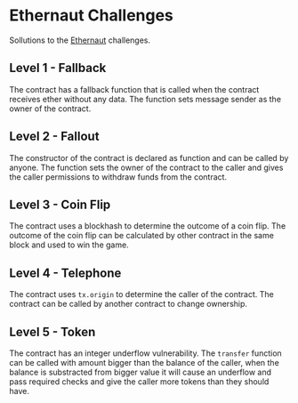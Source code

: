 # Ethernaut Challenges

Sollutions to the [Ethernaut](https://ethernaut.openzeppelin.com/) challenges.

## Level 1 - Fallback

The contract has a fallback function that is called when the contract receives ether without any data. The function sets message sender as the owner of the contract.

## Level 2 - Fallout

The constructor of the contract is declared as function and can be called by anyone. The function sets the owner of the contract to the caller and gives the caller permissions to withdraw funds from the contract.

## Level 3 - Coin Flip

The contract uses a blockhash to determine the outcome of a coin flip. The outcome of the coin flip can be calculated by other contract in the same block and used to win the game.

## Level 4 - Telephone

The contract uses `tx.origin` to determine the caller of the contract. The contract can be called by another contract to change ownership.

## Level 5 - Token

The contract has an integer underflow vulnerability. The `transfer` function can be called with amount bigger than the balance of the caller, when the balance is substracted from bigger value it will cause an underflow and pass required checks and give the caller more tokens than they should have.